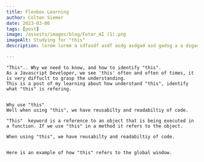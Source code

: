 ```yaml
---
title: Flexbox Learning 
author: Colten Siemer
date: 2023-03-06
tags: [post]
image: /assests/images/blog/Fotor_AI (1).png
imageAlt: Studying for "this"
description: lorem lorme a sdfasdf asdf asdg asdgad asd gadsg a a dsgad gfadg asdg ads

---
```


    "This".. Why we need to know, and how to identify "this". 
    As a Javascript Developer, we see 'this' often and often of times, it is very diffuclt to grasp the understanding. 
    This is a post of my learning about how understand "this", identify what "this" is refering. 


    Why use "this" 
    Well when using "this", we have reusabilty and readabiltiy of code. 
    
    "This"  keyword is a reference to an object that is being executed in a function. If we use "this" in a method it refers to the object. 

    When using "this", we have reusabilty and readabiltiy of code. 


    Here is an example of how "this" refers to the global window. 





    